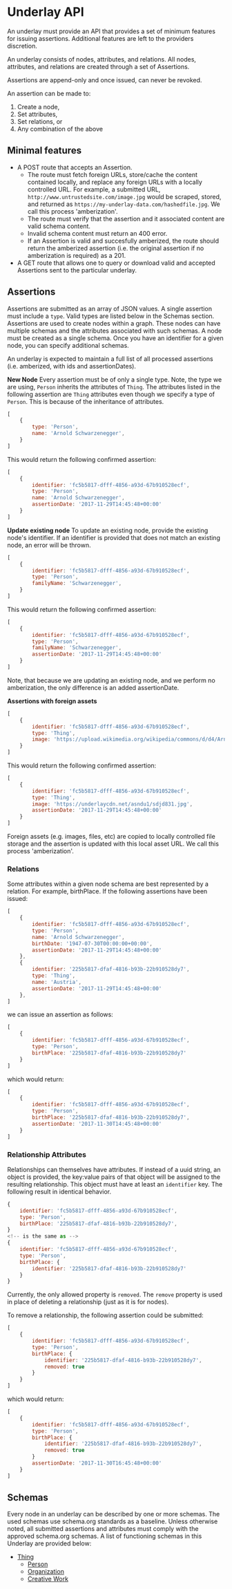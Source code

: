 # Underlay API

An underlay must provide an API that provides a set of minimum features for issuing assertions. Additional features are left to the providers discretion.

An underlay consists of nodes, attributes, and relations. All nodes, attributes, and relations are created through a set of Assertions.

Assertions are append-only and once issued, can never be revoked.

An assertion can be made to:
1. Create a node,
2. Set attributes,
3. Set relations, or
4. Any combination of the above


## Minimal features
- A POST route that accepts an Assertion.
	- The route must fetch foreign URLs, store/cache the content contained locally, and replace any foreign URLs with a locally controlled URL. For example, a submitted URL, `http://www.untrustedsite.com/image.jpg` would be scraped, stored, and returned as `https://my-underlay-data.com/hashedfile.jpg`. We call this process 'amberization'.
	- The route must verify that the assertion and it associated content are valid schema content.
	- Invalid schema content must return an 400 error.
	- If an Assertion is valid and succesfully amberized, the route should return the amberized assertion (i.e. the original assertion if no amberization is required) as a 201.
- A GET route that allows one to query or download valid and accepted Assertions sent to the particular underlay.

## Assertions
Assertions are submitted as an array of JSON values. A single assertion must include a `type`. Valid types are listed below in the Schemas section. Assertions are used to create nodes within a graph. These nodes can have multiple schemas and the attributes associated with such schemas. A node must be created as a single schema. Once you have an identifier for a given node, you can specify additional schemas. 

An underlay is expected to maintain a full list of all processed assertions (i.e. amberized, with ids and assertionDates).

**New Node**
Every assertion must be of only a single type. Note, the type we are using, `Person` inherits the attributes of `Thing`. The attributes listed in the following assertion are `Thing` attributes even though we specify a type of `Person`. This is because of the inheritance of attributes. 
```javascript
[
	{
		type: 'Person',
		name: 'Arnold Schwarzenegger',
	}
]
```
This would return the following confirmed assertion:
```javascript
[
	{
		identifier: 'fc5b5817-dfff-4856-a93d-67b910528ecf',
		type: 'Person',
		name: 'Arnold Schwarzenegger',
		assertionDate: '2017-11-29T14:45:48+00:00'
	}
]
```

**Update existing node**
To update an existing node, provide the existing node's identifier. If an identifier is provided that does not match an existing node, an error will be thrown.
```javascript
[
	{
		identifier: 'fc5b5817-dfff-4856-a93d-67b910528ecf',
		type: 'Person',
		familyName: 'Schwarzenegger',
	}
]
```
This would return the following confirmed assertion:
```javascript
[
	{
		identifier: 'fc5b5817-dfff-4856-a93d-67b910528ecf',
		type: 'Person',
		familyName: 'Schwarzenegger',
		assertionDate: '2017-11-29T14:45:48+00:00'
	}
]
```
Note, that because we are updating an existing node, and we perform no amberization, the only difference is an added assertionDate.

**Assertions with foreign assets**
```javascript
[
	{
		identifier: 'fc5b5817-dfff-4856-a93d-67b910528ecf',
		type: 'Thing',
		image: 'https://upload.wikimedia.org/wikipedia/commons/d/d4/Arnold_Schwarzenegger_February_2015.jpg',
	}
]
```
This would return the following confirmed assertion:
```javascript
[
	{
		identifier: 'fc5b5817-dfff-4856-a93d-67b910528ecf',
		type: 'Thing',
		image: 'https://underlaycdn.net/asndu1/sdjd831.jpg',
		assertionDate: '2017-11-29T14:45:48+00:00'
	}
]
```
Foreign assets (e.g. images, files, etc) are copied to locally controlled file storage and the assertion is updated with this local asset URL. We call this process 'amberization'. 

### Relations
Some attributes within a given node schema are best represented by a relation. For example, birthPlace. If the following assertions have been issued:
```javascript
[
	{
		identifier: 'fc5b5817-dfff-4856-a93d-67b910528ecf',
		type: 'Person',
		name: 'Arnold Schwarzenegger',
		birthDate: '1947-07-30T00:00:00+00:00',
		assertionDate: '2017-11-29T14:45:48+00:00'
	},
	{
		identifier: '225b5817-dfaf-4816-b93b-22b910528dy7',
		type: 'Thing',
		name: 'Austria',
		assertionDate: '2017-11-29T14:45:48+00:00'
	},
]
```
we can issue an assertion as follows:
```javascript
[
	{
		identifier: 'fc5b5817-dfff-4856-a93d-67b910528ecf',
		type: 'Person',
		birthPlace: '225b5817-dfaf-4816-b93b-22b910528dy7'
	}
]
```
which would return:
```javascript
[
	{
		identifier: 'fc5b5817-dfff-4856-a93d-67b910528ecf',
		type: 'Person',
		birthPlace: '225b5817-dfaf-4816-b93b-22b910528dy7',
		assertionDate: '2017-11-30T14:45:48+00:00'
	}
]
```

### Relationship Attributes
Relationships can themselves have attributes. If instead of a uuid string, an object is provided, the key:value pairs of that object will be assigned to the resulting relationship. This object must have at least an `identifier` key. The following result in identical behavior.
```javascript
{
	identifier: 'fc5b5817-dfff-4856-a93d-67b910528ecf',
	type: 'Person',
	birthPlace: '225b5817-dfaf-4816-b93b-22b910528dy7',
}
<!-- is the same as -->
{
	identifier: 'fc5b5817-dfff-4856-a93d-67b910528ecf',
	type: 'Person',
	birthPlace: {
		identifier: '225b5817-dfaf-4816-b93b-22b910528dy7'
	}
}
```
Currently, the only allowed property is `removed`. The `remove` property is used in place of deleting a relationship (just as it is for nodes).

To remove a relationship, the following assertion could be submitted:
```javascript
[
	{
		identifier: 'fc5b5817-dfff-4856-a93d-67b910528ecf',
		type: 'Person',
		birthPlace: {
			identifier: '225b5817-dfaf-4816-b93b-22b910528dy7',
			removed: true
		}
	}
]
```
which would return:
```javascript
[
	{
		identifier: 'fc5b5817-dfff-4856-a93d-67b910528ecf',
		type: 'Person',
		birthPlace: {
			identifier: '225b5817-dfaf-4816-b93b-22b910528dy7',
			removed: true
		}
		assertionDate: '2017-11-30T16:45:48+00:00'
	}
]
```

## Schemas

Every node in an underlay can be described by one or more schemas. The used schemas use schema.org standards as a baseline. Unless otherwise noted, all submitted assertions and attributes must comply with the approved schema.org schemas. A list of functioning schemas in this Underlay are provided below:

- [Thing](/schemas/Thing.js)
	- [Person](/schemas/Person.js)
	- [Organization](/schemas/Organization.js)
	- [Creative Work](/schemas/CreativeWork.js)
